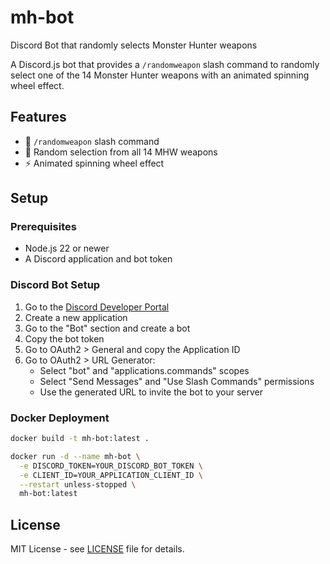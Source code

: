 # mh-bot

Discord Bot that randomly selects Monster Hunter weapons

A Discord.js bot that provides a `/randomweapon` slash command to randomly select one of the 14 Monster Hunter weapons with an animated spinning wheel effect.

## Features

- 🎲 `/randomweapon` slash command
- 🎯 Random selection from all 14 MHW weapons
- ⚡ Animated spinning wheel effect

## Setup

### Prerequisites

- Node.js 22 or newer
- A Discord application and bot token

### Discord Bot Setup

1. Go to the [Discord Developer Portal](https://discord.com/developers/applications)
2. Create a new application
3. Go to the "Bot" section and create a bot
4. Copy the bot token
5. Go to OAuth2 > General and copy the Application ID
6. Go to OAuth2 > URL Generator:
   - Select "bot" and "applications.commands" scopes
   - Select "Send Messages" and "Use Slash Commands" permissions
   - Use the generated URL to invite the bot to your server

### Docker Deployment

```bash
docker build -t mh-bot:latest .
```

```bash
docker run -d --name mh-bot \
  -e DISCORD_TOKEN=YOUR_DISCORD_BOT_TOKEN \
  -e CLIENT_ID=YOUR_APPLICATION_CLIENT_ID \
  --restart unless-stopped \
  mh-bot:latest
```

## License

MIT License - see [LICENSE](LICENSE) file for details.
